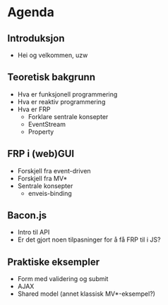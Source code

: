 # Agenda

## Introduksjon
 - Hei og velkommen, uzw

## Teoretisk bakgrunn
 - Hva er funksjonell programmering
 - Hva er reaktiv programmering
 - Hva er FRP
   - Forklare sentrale konsepter
   - EventStream
   - Property

## FRP i (web)GUI
 - Forskjell fra event-driven
 - Forskjell fra MV*
 - Sentrale konsepter
   - enveis-binding

## Bacon.js
 - Intro til API
 - Er det gjort noen tilpasninger for å få FRP til i JS?

## Praktiske eksempler
 - Form med validering og submit
 - AJAX
 - Shared model (annet klassisk MV*-eksempel?)